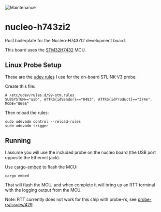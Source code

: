 ![Maintenance](https://img.shields.io/badge/maintenance-experimental-blue.svg)

# nucleo-h743zi2

Rust boilerplate for the Nucleo-H743ZI2 development board.

This board uses the [STM32H7432] MCU.

## Linux Probe Setup

These are the [udev rules] I use for the on-board STLINK-V3 probe.

Create this file:

```
# /etc/udev/rules.d/99-stm.rules
SUBSYSTEM=="usb", ATTRS{idVendor}=="0483", ATTRS{idProduct}=="374e", MODE="0666"
```

Then reload the rules:

```
sudo udevadm control --reload-rules
sudo udevadm trigger
```

## Running

I assume you will use the included probe on the nucleo board (the USB port
opposite the Ethernet jack).

Use [cargo-embed] to flash the MCU:

```
cargo embed
```

That will flash the MCU, and when complete it will bring up an RTT terminal
with the logging output from the MCU.

Note: RTT currently does not work for this chip with probe-rs, see [probe-rs/issues/429].

[cargo-embed]: https://crates.io/crates/cargo-embed
[STM32H7432]: https://www.st.com/resource/en/datasheet/stm32h743vi.pdf
[udev rules]: https://wiki.debian.org/udev
[probe-rs/issues/429]: https://github.com/probe-rs/probe-rs/issues/429
